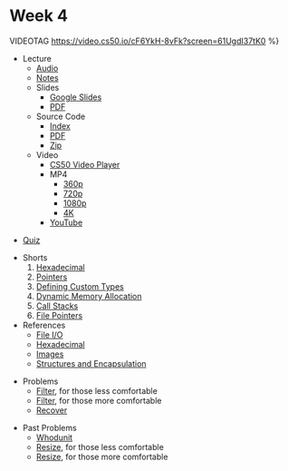 # Week 4

VIDEOTAG https://video.cs50.io/cF6YkH-8vFk?screen=61UgdI37tK0 %}

- Lecture
    * [Audio](https://cdn.cs50.net/2019/fall/lectures/4/lecture4.mp3.download)
    * [Notes](../../notes/4/)
    + Slides
        * [Google Slides](https://docs.google.com/presentation/d/15retFlVW_bH8MqEQHlcDQiFemMcRGUpHWn7VWQ4ftaE/edit?usp=sharing)
        * [PDF](https://cdn.cs50.net/2019/fall/lectures/4/lecture4.pdf)
    + Source Code
        * [Index](https://cdn.cs50.net/2019/fall/lectures/4/src4/)
        * [PDF](https://cdn.cs50.net/2019/fall/lectures/4/src4.pdf)
        * [Zip](https://cdn.cs50.net/2019/fall/lectures/4/src4.zip)
    + Video
        * [CS50 Video Player](https://video.cs50.io/cF6YkH-8vFk?screen=61UgdI37tK0)
        + MP4
            * [360p](https://cdn.cs50.net/2019/fall/lectures/4/lecture4-360p.mp4.download)
            * [720p](https://cdn.cs50.net/2019/fall/lectures/4/lecture4-720p.mp4.download)
            * [1080p](https://cdn.cs50.net/2019/fall/lectures/4/lecture4-1080p.mp4.download)
            * [4K](https://cdn.cs50.net/2019/fall/lectures/4/lecture4-4k.mp4.download)
        * [YouTube](https://youtu.be/cF6YkH-8vFk)
* [Quiz](../../quizzes/4/)
+ Shorts
    1. [Hexadecimal](https://www.youtube.com/watch?v=u_atXp-NF6w)
    1. [Pointers](https://www.youtube.com/watch?v=XISnO2YhnsY)
    1. [Defining Custom Types](https://www.youtube.com/watch?v=crxfzK3Oc9M)
    1. [Dynamic Memory Allocation](https://www.youtube.com/watch?v=xa4ugmMDhiE)
    1. [Call Stacks](https://www.youtube.com/watch?v=aCPkszeKRa4)
    1. [File Pointers](https://www.youtube.com/watch?v=bOF-SpEAYgk)
+ References
    * [File I/O](../../references/file_io.pdf)
    * [Hexadecimal](../../references/hexadecimal.pdf)
    * [Images](../../references/images.pdf)
    * [Structures and Encapsulation](../../references/structures_and_encapsulation.pdf)
- Problems
    * [Filter](../../psets/4/filter/less/), for those less comfortable
    * [Filter](../../psets/4/filter/more/), for those more comfortable
    * [Recover](../../psets/4/recover/)
+ Past Problems
    * [Whodunit](https://docs.cs50.net/2019/ap/problems/whodunit/whodunit.html)
    * [Resize](https://docs.cs50.net/2019/ap/problems/resize/less/resize.html), for those less comfortable
    * [Resize](https://docs.cs50.net/2019/ap/problems/resize/more/resize.html), for those more comfortable
